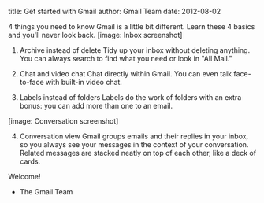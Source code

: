 
title: Get started with Gmail
author: Gmail Team
date: 2012-08-02



4 things you need to know
Gmail is a little bit different. Learn these 4 basics and you'll never look
back.
[image: Inbox screenshot]

1. Archive instead of delete
Tidy up your inbox without deleting anything. You can always search to find
what you need or look in "All Mail."

2. Chat and video chat
Chat directly within Gmail. You can even talk face-to-face with built-in
video chat.

3. Labels instead of folders
Labels do the work of folders with an extra bonus: you can add more than
one to an email.


[image: Conversation screenshot]

4. Conversation view
Gmail groups emails and their replies in your inbox, so you always see your
messages in the context of your conversation. Related messages are stacked
neatly on top of each other, like a deck of cards.

Welcome!

- The Gmail Team
 
    